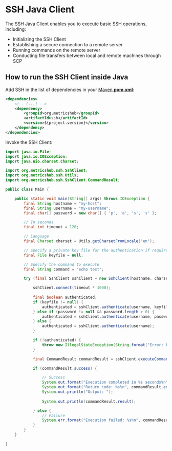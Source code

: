 # SSH Java Client

The SSH Java Client enables you to execute basic SSH operations, including:

* Initializing the SSH Client
* Establishing a secure connection to a remote server
* Running commands on the remote server
* Conducting file transfers between local and remote machines through SCP

## How to run the SSH Client inside Java

Add SSH in the list of dependencies in your [Maven **pom.xml**](https://maven.apache.org/pom.html):

```xml
<dependencies>
	<!-- [...] -->
	<dependency>
		<groupId>org.metricshub</groupId>
		<artifactId>ssh</artifactId>
		<version>${project.version}</version>
	</dependency>
</dependencies>
```

Invoke the SSH Client:

```java
import java.io.File;
import java.io.IOException;
import java.nio.charset.Charset;

import org.metricshub.ssh.SshClient;
import org.metricshub.ssh.Utils;
import org.metricshub.ssh.SshClient.CommandResult;

public class Main {

	public static void main(String[] args) throws IOException {
		final String hostname = "my-host";
		final String username = "my-username";
		final char[] password = new char[] { 'p', 'a', 's', 's' };

		// In seconds
		final int timeout = 120; 

		// Language
		final Charset charset = Utils.getCharsetFromLocale("en");

		// Specify a private key file for the authentication if required
		final File keyfile = null;

		// Specify the command to execute
		final String command = "echo test";

		try (final SshClient sshClient = new SshClient(hostname, charset)) {

			sshClient.connect(timeout * 1000);
			
			final boolean authenticated;
			if (keyfile != null) {
				authenticated = sshClient.authenticate(username, keyfile, password);
			} else if (password != null && password.length > 0) {
				authenticated = sshClient.authenticate(username, password);
			} else {
				authenticated = sshClient.authenticate(username);
			}

			if (!authenticated) {
				throw new IllegalStateException(String.format("Error: Failed to authenticate as %s on %s", username, hostname));
			}

			final CommandResult commandResult = sshClient.executeCommand(command, timeout * 1000);

			if (commandResult.success) {

				// Success
				System.out.format("Execution completed in %s seconds%n", commandResult.executionTime);
				System.out.format("Return code: %s%n", commandResult.exitStatus);
				System.out.println("Output: ");
				
				System.out.println(commandResult.result);

			} else {
				// Failure
				System.err.format("Execution failed: %s%n", commandResult.result);
			}
		}
	}

}
```

